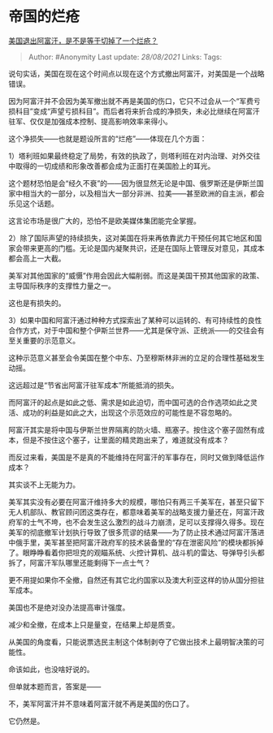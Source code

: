# 帝国的烂疮
[美国退出阿富汗，是不是等于切掉了一个烂疮？](https://www.zhihu.com/question/481594046/answer/2086382007)

> Author: #Anonymity 
Last update: *28/08/2021* 
Links:
Tags: 

说句实话，美国在现在这个时间点以现在这个方式撤出阿富汗，对美国是一个战略错误。

因为阿富汗并不会因为美军撤出就不再是美国的伤口，它只不过会从一个“军费亏损科目”变成“声望亏损科目”。而后者将来折合成的净损失，未必比继续在阿富汗驻军、仅仅是加强成本控制、提高影响效率来得小。

这个净损失——也就是题设所言的“烂疮”——体现在几个方面：

1）塔利班如果最终稳定了局势，有效的执政了，则塔利班在对内治理、对外交往中取得的一切成绩和形象改善都会成为正面打在美国脸上的耳光。

这个题材恐怕是会“经久不衰”的——因为很显然无论是中国、俄罗斯还是伊斯兰国家中相当大的一部分，以及相当大一部分非洲、拉美——甚至欧洲的自主派，都会乐见这个话题。

这言论市场是很广大的，恐怕不是欧美媒体集团能完全掌握。

2）除了国际声望的持续损失，这对美国在将来再依靠武力干预任何其它地区和国家会带来更高的门槛。无论是国内凝聚共识，还是在国际上管理反对意见，其成本都会高上一大截。

美军对其他国家的“威慑”作用会因此大幅削弱。而这是美国干预其他国家的政策、主导国际秩序的支撑性力量之一。

这也是有损失的。

3）如果中国和阿富汗通过种种方式探索出了某种可以运转的、有可持续性的良性合作方式，对于中国和整个伊斯兰世界——尤其是保守派、正统派——的交往会有至关重要的示范意义。

这种示范意义甚至会令美国在整个中东、乃至穆斯林非洲的立足的合理性基础发生动摇。

这远超过是“节省出阿富汗驻军成本”所能抵消的损失。

而阿富汗的起点是如此之低、需求是如此迫切，而中国可选的合作选项如此之灵活、成功的利益是如此之大，出现这个示范效应的可能性是不容忽略的。

阿富汗其实是将中国与伊斯兰世界隔离的防火墙、瓶塞子。按住这个塞子固然有成本，但是不按住这个塞子，让里面的精灵跑出来了，难道就没有成本？

  

而反过来看，美国是不是真的不能维持在阿富汗的军事存在，同时又做到降低运作成本？

其实谈不上无能为力。

美军其实没有必要在阿富汗维持多大的规模，哪怕只有两三千美军在，甚至只留下无人机部队、教官顾问团这类存在，都意味着美军的战略支援力量还在，阿富汗政府军的士气不垮，也不会发生这么激烈的战斗力崩溃，足可以支撑得久得多。现在美军的彻底撤军计划执行导致了很多荒谬的结果——为了防止技术通过阿富汗落进中俄手里，美军甚至把阿富汗政府军的技术装备里的“存在泄密风险”的模块都拆掉了。眼睁睁看着你把坦克的观瞄系统、火控计算机、战斗机的雷达、导弹导引头都拆了，阿富汗军队哪里还能剩得下一点士气？

更不用提如果你不全撤，自然还有其它北约国家以及澳大利亚这样的协从国分担驻军成本。

美国也不是绝对没办法提高审计强度。

减少和全撤，在成本上只是量变，在结果上却是质变。

从美国的角度看，只能说票选民主制这个体制剥夺了它做出技术上最明智决策的可能性。

命该如此，也没啥好说的。

但单就本题而言，答案是——

不，美军阿富汗并不意味着阿富汗就不再是美国的伤口了。

它仍然是。